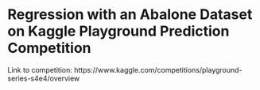 <h1> Regression with an Abalone Dataset on Kaggle Playground Prediction Competition </h1>
Link to competition: https://www.kaggle.com/competitions/playground-series-s4e4/overview
